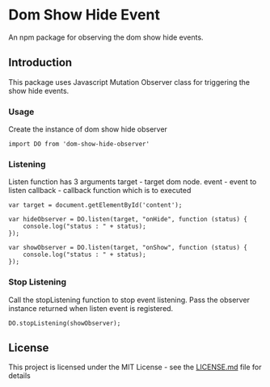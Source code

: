 # Dom Show Hide Event

An npm package for observing the dom show hide events.

## Introduction

This package uses Javascript Mutation Observer class for triggering the show hide events.

### Usage

Create the instance of dom show hide observer

```
import DO from 'dom-show-hide-observer'

```

### Listening

Listen function has 3 arguments
target - target dom node.
event - event to listen
callback - callback function which is to executed

```
var target = document.getElementById('content');

var hideObserver = DO.listen(target, "onHide", function (status) {
    console.log("status : " + status);
});

var showObserver = DO.listen(target, "onShow", function (status) {
    console.log("status : " + status);
});
```

### Stop Listening

Call the stopListening function to stop event listening. Pass the observer instance returned when listen event is registered.

```
DO.stopListening(showObserver);
```

## License

This project is licensed under the MIT License - see the [LICENSE.md](LICENSE.md) file for details



